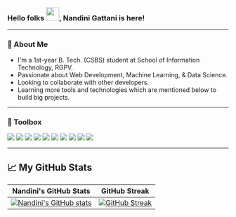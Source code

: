 ### Hello folks <img src="https://raw.githubusercontent.com/MartinHeinz/MartinHeinz/master/wave.gif" width="30px">, Nandini Gattani is here!

---

### 🚀 About Me
- I'm a 1st-year B. Tech. (CSBS) student at School of Information Technology, RGPV.
- Passionate about Web Development, Machine Learning, & Data Science.
- Looking to collaborate with other developers. 
- Learning more tools and technologies which are mentioned below to build big projects.
 
---

### 🧰 Toolbox
![](https://img.shields.io/badge/HTML5-E34F26?style=for-the-badge&logo=html5&logoColor=white)
![](https://img.shields.io/badge/CSS3-1572B6?style=for-the-badge&logo=css3&logoColor=white)
![](https://img.shields.io/badge/JavaScript-F7DF1E?style=for-the-badge&logo=javascript&logoColor=black)
![](https://img.shields.io/badge/CPP-7AB5CF?style=for-the-badge&logo=cplusplus&logoColor=white)
![](https://img.shields.io/badge/Python-FFD43B?style=for-the-badge&logo=python&logoColor=306998)
![](https://img.shields.io/badge/Windows-0078D6?style=for-the-badge&logo=windows&logoColor=white)
![](https://img.shields.io/badge/Git-3E2C00?style=for-the-badge&logo=git&logoColor=F1502F)
![](https://img.shields.io/badge/GitHub-fafafa?style=for-the-badge&logo=github&logoColor=4078c0)
![](https://img.shields.io/badge/Markdown-000000?style=for-the-badge&logo=markdown&logoColor=white)
![](https://img.shields.io/badge/MySQL-FFD43B?style=for-the-badge&logo=mysql&logoColor=306998)

---
  
## &#x1f4c8; My GitHub Stats
| Nandini's GitHub Stats | GitHub Streak |
| --- | --- |
[![Nandini's GitHub stats](https://github-readme-stats.vercel.app/api?username=nandini&show_icons=true)](https://github.com/nandinigthub) | [![GitHub Streak](https://github-readme-streak-stats.herokuapp.com?user=nandinigthub)](https://github.com/nandinigthub) |
